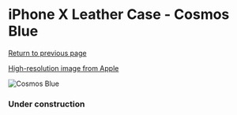# iPhone X Leather Case - Cosmos Blue

[Return to previous page](/iphone_x)

[High-resolution image from Apple](https://store.storeimages.cdn-apple.com/8756/as-images.apple.com/is/MQTH2?wid=4500&hei=4500&fmt=png)

<div style="width: 384px"><img src="/everyphone/MQTH2.png" alt="Cosmos Blue"></div>

### Under construction
